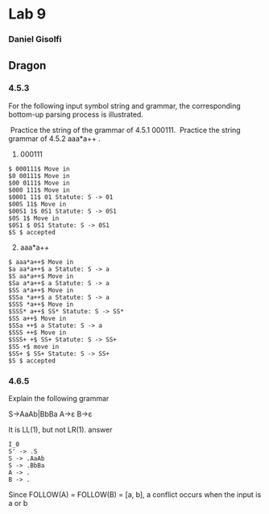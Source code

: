 # Lab 9

### Daniel Gisolfi

## Dragon

### 4.5.3

For the following input symbol string and grammar, the corresponding bottom-up parsing process is illustrated.

​     Practice the string of the grammar of 4.5.1 000111.
​     Practice the string grammar of 4.5.2 aaa*a++ .

1. 000111

```
$ 000111$ Move in
$0 00111$ Move in
$00 0111$ Move in
$000 111$ Move in
$0001 11$ 01 Statute: S -> 01
$00S 11$ Move in
$00S1 1$ 0S1 Statute: S -> 0S1
$0S 1$ Move in
$0S1 $ 0S1 Statute: S -> 0S1
$S $ accepted
```

2. aaa*a++
```
$ aaa*a++$ Move in
$a aa*a++$ a Statute: S -> a
$S aa*a++$ Move in
$Sa a*a++$ a Statute: S -> a
$SS a*a++$ Move in
$SSa *a++$ a Statute: S -> a
$SSS *a++$ Move in
$SSS* a++$ SS* Statute: S -> SS*
$SS a++$ Move in
$SSa ++$ a Statute: S -> a
$SSS ++$ Move in
$SSS+ +$ SS+ Statute: S -> SS+
$SS +$ move in
$SS+ $ SS+ Statute: S -> SS+
$S $ accepted
```

### 4.6.5

Explain the following grammar

S->AaAb|BbBa
A->ε
B->ε

It is LL(1), but not LR(1).
answer

```
I_0
S' -> .S
S -> .AaAb
S -> .BbBa
A -> .
B -> .
```
Since FOLLOW(A) = FOLLOW(B) = [a, b], a conflict occurs when the input is a or b

